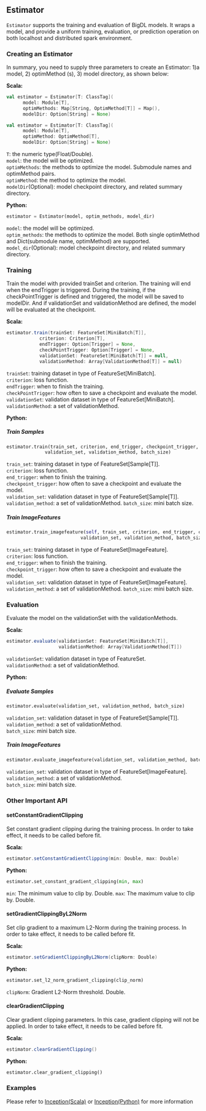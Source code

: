 ## Estimator


`Estimator` supports the training and evaluation of BigDL models. It wraps a model, and provide a uniform training, evaluation, or prediction operation on both localhost and distributed spark environment.


### Creating an Estimator

In summary, you need to supply three parameters to create an Estimator: 1)a model, 2) optimMethod
(s), 3) model directory, as shown below:

**Scala:**

```scala
val estimator = Estimator[T: ClassTag](
      model: Module[T], 
      optimMethods: Map[String, OptimMethod[T]] = Map(), 
      modelDir: Option[String] = None)

val estimator = Estimator[T: ClassTag](
      model: Module[T],
      optimMethod: OptimMethod[T],
      modelDir: Option[String] = None)

```

`T`: the numeric type(Float/Double).\
`model`: the model will be optimized.\
`optimMethods`: the methods to optimize the model. Submodule names and optimMethod pairs.\
`optimMethod`: the method to optimize the model.\
`modelDir`(Optional): model checkpoint directory, and related summary directory.

**Python:**

```python
estimator = Estimator(model, optim_methods, model_dir)

```

`model`: the model will be optimized.\
`optim_methods`: the methods to optimize the model. Both single optimMethod and Dict(submodule 
name, optimMethod) are supported.\
`model_dir`(Optional): model checkpoint directory, and related summary directory.

### Training
Train the model with provided trainSet and criterion. The training will end when the endTrigger is 
triggered. During the training, if the checkPointTrigger is defined and triggered, the model will be saved to modelDir. And if validationSet and validationMethod are defined, the model will be evaluated at the checkpoint.

**Scala:**
```scala
estimator.train(trainSet: FeatureSet[MiniBatch[T]],
            criterion: Criterion[T],
            endTrigger: Option[Trigger] = None,
            checkPointTrigger: Option[Trigger] = None,
            validationSet: FeatureSet[MiniBatch[T]] = null,
            validationMethod: Array[ValidationMethod[T]] = null)
```

`trainSet`: training dataset in type of FeatureSet[MiniBatch].\
`criterion`: loss function.\
`endTrigger`: when to finish the training.\
`checkPointTrigger`: how often to save a checkpoint and evaluate the model.\
`validationSet`: validation dataset in type of FeatureSet[MiniBatch].\
`validationMethod`: a set of validationMethod.

**Python:**
##### Train Samples
```python
estimator.train(train_set, criterion, end_trigger, checkpoint_trigger,
              validation_set, validation_method, batch_size)
```
`train_set`: training dataset in type of FeatureSet[Sample[T]].\
`criterion`: loss function.\
`end_trigger`: when to finish the training.\
`checkpoint_trigger`: how often to save a checkpoint and evaluate the model.\
`validation_set`: validation dataset in type of FeatureSet[Sample[T]].\
`validation_method`: a set of validationMethod.
`batch_size`: mini batch size.


##### Train ImageFeatures
```python
estimator.train_imagefeature(self, train_set, criterion, end_trigger, checkpoint_trigger,
                           validation_set, validation_method, batch_size)
```
`train_set`: training dataset in type of FeatureSet[ImageFeature].\
`criterion`: loss function.\
`end_trigger`: when to finish the training.\
`checkpoint_trigger`: how often to save a checkpoint and evaluate the model.\
`validation_set`: validation dataset in type of FeatureSet[ImageFeature].\
`validation_method`: a set of validationMethod.
`batch_size`: mini batch size.


### Evaluation
Evaluate the model on the validationSet with the validationMethods.

**Scala:**
```scala
estimator.evaluate(validationSet: FeatureSet[MiniBatch[T]],
                   validationMethod: Array[ValidationMethod[T]])
```
`validationSet`: validation dataset in type of FeatureSet.\
`validationMethod`: a set of validationMethod.

**Python:**
##### Evaluate Samples
```python
estimator.evaluate(validation_set, validation_method, batch_size)
```
`validation_set`: validation dataset in type of FeatureSet[Sample[T]].\
`validation_method`: a set of validationMethod.\
`batch_size`: mini batch size.

##### Train ImageFeatures
```python
estimator.evaluate_imagefeature(validation_set, validation_method, batch_size)
```
`validation_set`: validation dataset in type of FeatureSet[ImageFeature].\
`validation_method`: a set of validationMethod.\
`batch_size`: mini batch size.

### Other Important API

#### setConstantGradientClipping
Set constant gradient clipping during the training process. In order to take effect, it needs to 
be called before fit.

**Scala:**
```scala
estimator.setConstantGradientClipping(min: Double, max: Double)
```

**Python:**
```python
estimator.set_constant_gradient_clipping(min, max)
```
`min`: The minimum value to clip by. Double.
`max`: The maximum value to clip by. Double.

#### setGradientClippingByL2Norm
Set clip gradient to a maximum L2-Norm during the training process. In order to take effect, it 
needs to be called before fit.

**Scala:**
```scala
estimator.setGradientClippingByL2Norm(clipNorm: Double)
```

**Python:**
```python
estimator.set_l2_norm_gradient_clipping(clip_norm)
```
`clipNorm`: Gradient L2-Norm threshold. Double.

#### clearGradientClipping 
Clear gradient clipping parameters. In this case, gradient clipping will not be applied. In order
 to take effect, it needs to be called before fit.
 
 **Scala:**
 ```scala
 estimator.clearGradientClipping()
 ```
 
 **Python:**
 ```python
estimator.clear_gradient_clipping()
```

### Examples
Please refer to [Inception(Scala)](https://github.com/intel-analytics/analytics-zoo/blob/master/zoo/src/main/scala/com/intel/analytics/zoo/examples/inception/Train.scala) or [Inception(Python)](https://github.com/intel-analytics/analytics-zoo/blob/master/pyzoo/zoo/examples/inception/inception.py) for 
more information
